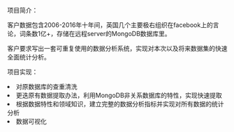 项目简介：

客户数据包含2006-2016年十年间，英国几个主要极右组织在facebook上的言论，词条数1亿+，存储在远程server的MongoDB数据库里。

客户要求写出一套可重复使用的数据分析系统，实现对本次以及将来数据集的快速全面统计分析。

项目实现：</br>
<li> 对原数据库的查重清洗 </li>
<li> 更迭原有数据提取办法，利用MongoDB非关系数据库的特性，实现快速提取 </li>
<li> 根据数据特性和领域知识，建立完整的数据分析指标并实现对所有数据的统计分析 </li>
<li> 数据可视化 </li>
